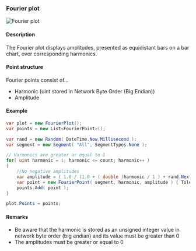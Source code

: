 [preview]: img/Fourier.png "Fourier plot"
<br/>
### Fourier plot

![Fourier plot][preview]

#### Description

The Fourier plot displays amplitudes, presented as equidistant bars on a bar chart, over corresponding harmonics.

#### Point structure

Fourier points consist of...

* Harmonic (uint stored in Network Byte Order (Big Endian))
* Amplitude

#### Example

```csharp
var plot = new FourierPlot();
var points = new List<FourierPoint>();

var rand = new Random( DateTime.Now.Millisecond );
var segment = new Segment( "All", SegmentTypes.None );

// Harmonics are greater or equal to 1
for( uint harmonic = 1; harmonic <= count; harmonic++ )
{
	//No negative amplitudes
	var amplitude = ( 1.0 / (1.0 + ( double )harmonic / 1 ) + rand.NextDouble() * 0.2 ) * 0.0025;
	var point = new FourierPoint( segment, harmonic, amplitude ) { Tolerance = new Tolerance( null, 0.0003 ) };
	points.Add( point );
}

plot.Points = points;
```
#### Remarks
* Be aware that the harmonic is stored as an unsigned integer value in network byte order (big endian) and its value must be greater than 0
* The amplitudes must be greater or equal to 0 
<br/>
<br/>